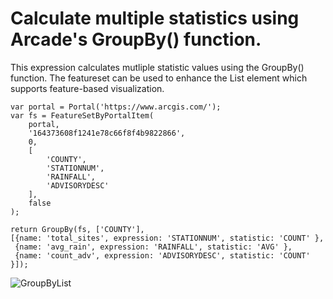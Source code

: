 # Calculate multiple statistics using Arcade's GroupBy() function.  

This expression calculates mutliple statistic values using the GroupBy() function. The featureset can be used to enhance the List element which supports feature-based visualization. 

```
var portal = Portal('https://www.arcgis.com/');
var fs = FeatureSetByPortalItem(
    portal,
    '164373608f1241e78c66f8f4b9822866',
    0,
    [
        'COUNTY',
        'STATIONNUM',
        'RAINFALL',
        'ADVISORYDESC'
    ],
    false
);

return GroupBy(fs, ['COUNTY'], 
[{name: 'total_sites', expression: 'STATIONNUM', statistic: 'COUNT' }, 
 {name: 'avg_rain', expression: 'RAINFALL', statistic: 'AVG' },
 {name: 'count_adv', expression: 'ADVISORYDESC', statistic: 'COUNT' }]); 
```

![GroupByList](/dashboard_data/images/GroupByList.png)
